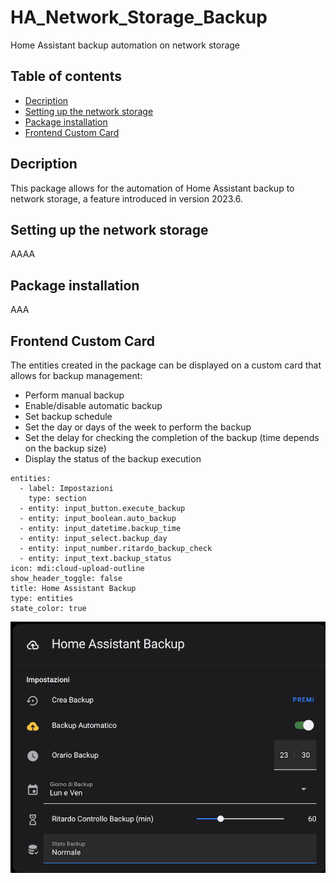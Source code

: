 # HA_Network_Storage_Backup
Home Assistant backup automation on network storage

## Table of contents
* [Decription](#decription)
* [Setting up the network storage](#setting-up-the-network-storage)
* [Package installation](#package-installation)
* [Frontend Custom Card](#frontend-custom-card)

## Decription

This package allows for the automation of Home Assistant backup to network storage, a feature introduced in version 2023.6.


## Setting up the network storage

AAAA

## Package installation

AAA

## Frontend Custom Card

The entities created in the package can be displayed on a custom card that allows for backup management:
* Perform manual backup
* Enable/disable automatic backup
* Set backup schedule
* Set the day or days of the week to perform the backup
* Set the delay for checking the completion of the backup (time depends on the backup size)
* Display the status of the backup execution

```
entities:
  - label: Impostazioni
    type: section
  - entity: input_button.execute_backup
  - entity: input_boolean.auto_backup
  - entity: input_datetime.backup_time
  - entity: input_select.backup_day
  - entity: input_number.ritardo_backup_check
  - entity: input_text.backup_status
icon: mdi:cloud-upload-outline
show_header_toggle: false
title: Home Assistant Backup
type: entities
state_color: true
```

![alt text](https://github.com/paolo-hub/HA_Network_Storage_Backup/blob/main/images/home_assistant_card.png)
